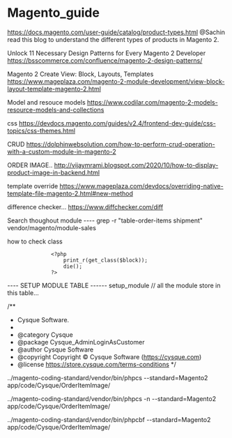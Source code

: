 # Magento_guide


https://docs.magento.com/user-guide/catalog/product-types.html
@Sachin read this blog to understand the different types of products in Magento 2.

Unlock 11 Necessary Design Patterns for Every Magento 2 Developer
https://bsscommerce.com/confluence/magento-2-design-patterns/


Magento 2 Create View: Block, Layouts, Templates
https://www.mageplaza.com/magento-2-module-development/view-block-layout-template-magento-2.html

Model and resouce models
https://www.codilar.com/magento-2-models-resource-models-and-collections

css
https://devdocs.magento.com/guides/v2.4/frontend-dev-guide/css-topics/css-themes.html


CRUD
https://dolphinwebsolution.com/how-to-perform-crud-operation-with-a-custom-module-in-magento-2


ORDER IMAGE..
http://vijaymrami.blogspot.com/2020/10/how-to-display-product-image-in-backend.html

template override 
https://www.mageplaza.com/devdocs/overriding-native-template-file-magento-2.html#new-method

difference checker...
https://www.diffchecker.com/diff

Search thoughout module ----
grep -r "table-order-items shipment" vendor/magento/module-sales

how to check class 

                  <?php   
                      print_r(get_class($block));
                      die();
                  ?>

---- SETUP MODULE TABLE ------
setup_module // all the module store in this table...

/**
 * Cysque Software.
 *
 * @category  Cysque
 * @package   Cysque_AdminLoginAsCustomer
 * @author    Cysque Software
 * @copyright Copyright © Cysque Software (https://cysque.com)
 * @license   https://store.cysque.com/terms-conditions
 */
 
 ../magento-coding-standard/vendor/bin/phpcs --standard=Magento2 app/code/Cysque/OrderItemImage/
 
../magento-coding-standard/vendor/bin/phpcs -n --standard=Magento2 app/code/Cysque/OrderItemImage/

../magento-coding-standard/vendor/bin/phpcbf  --standard=Magento2 app/code/Cysque/OrderItemImage/



